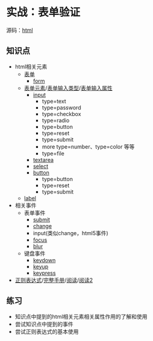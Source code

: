 # 实战：表单验证
源码：[html](./form.html)

## 知识点

* html相关元素
  * [表单](http://www.w3school.com.cn/html/html_forms.asp)
    * [form](http://www.w3school.com.cn/tags/tag_form.asp)
  * [表单元素](http://www.w3school.com.cn/html/html_form_elements.asp)/[表单输入类型](http://www.w3school.com.cn/html/html_form_input_types.asp)/[表单输入属性](http://www.w3school.com.cn/html/html_form_attributes.asp)
    * [input](http://www.w3school.com.cn/tags/tag_input.asp)
      * type=text
      * type=password
      * type=checkbox
      * type=radio
      * type=button
      * type=reset
      * type=submit
      * more type=number、type=color 等等
      * type=file
    * [textarea](http://www.w3school.com.cn/tags/tag_textarea.asp)
    * [select](http://www.w3school.com.cn/tags/tag_select.asp)
    * [button](http://www.w3school.com.cn/tags/tag_button.asp)
      * type=button
      * type=reset
      * type=submit
  * [label](http://www.w3school.com.cn/tags/tag_label.asp)
* 相关事件
  * 表单事件
    * [submit](http://www.w3school.com.cn/tags/event_onsubmit.asp)
    * [change](http://www.w3school.com.cn/tags/event_onchange.asp)
    * input(类似change，html5事件)
    * [focus](http://www.w3school.com.cn/tags/event_onfocus.asp)
    * [blur](http://www.w3school.com.cn/tags/event_onblur.asp)
  * 键盘事件
    * [keydown](http://www.w3school.com.cn/tags/event_onkeydown.asp)
    * [keyup](http://www.w3school.com.cn/tags/event_onkeyup.asp)
    * [keypress](http://www.w3school.com.cn/tags/event_onkeypress.asp)
* [正则表达式](http://www.w3school.com.cn/js/js_obj_regexp.asp)/[完整手册](http://www.w3school.com.cn/jsref/jsref_obj_regexp.asp)/[阅读](http://javascript.ruanyifeng.com/stdlib/regexp.html)/[阅读2](http://www.cnblogs.com/onepixel/p/5218904.html)

## 练习

* 知识点中提到的html相关元素相关属性作用的了解和使用
* 尝试知识点中提到的事件
* 尝试正则表达式的基本使用